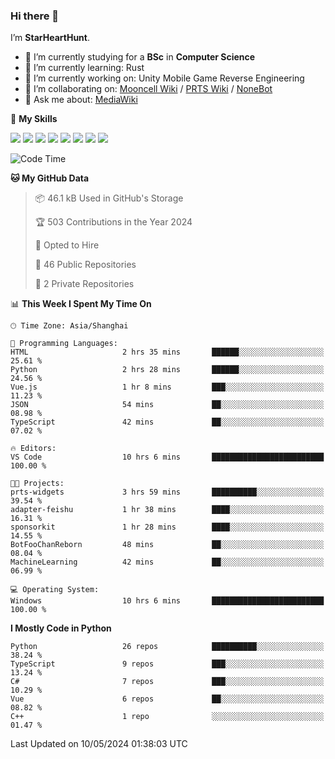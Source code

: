 ### Hi there 👋

I’m **StarHeartHunt**.

- 🏫 I’m currently studying for a **BSc** in **Computer Science**
- 🌱 I’m currently learning: Rust
- 🔭 I’m currently working on: Unity Mobile Game Reverse Engineering
- 👯 I’m collaborating on: [Mooncell Wiki](https://fgo.wiki/) / [PRTS Wiki](http://prts.wiki/) / [NoneBot](https://github.com/nonebot)
- 💬 Ask me about: [MediaWiki](https://www.mediawiki.org)

🌟 **My Skills**

![](https://img.shields.io/badge/-Python-3e74a2?style=flat-square&logo=Python&logoColor=fff)
![](https://img.shields.io/badge/-Node.js-339933?style=flat-square&logo=node.js&logoColor=fff)
![](https://img.shields.io/badge/-Vue-4fc08d?style=flat-square&logo=vue.js&logoColor=fff)
![](https://img.shields.io/badge/-React-2d98ce?style=flat-square&logo=React&logoColor=fff)
![](https://img.shields.io/badge/-TypeScript-3178C6?style=flat-square&logo=TypeScript&logoColor=fff)
![](https://img.shields.io/badge/-Docker-2496ED?style=flat-square&logo=Docker&logoColor=fff)
![](https://img.shields.io/badge/-Linux-000000?style=flat-square&logo=Linux&logoColor=fff)
![](https://img.shields.io/badge/-Dotnet-512bd4?style=flat-square&logo=.net&logoColor=fff)

<!--START_SECTION:waka-->
![Code Time](http://img.shields.io/badge/Code%20Time-1%2C008%20hrs%2018%20mins-blue)

**🐱 My GitHub Data** 

> 📦 46.1 kB Used in GitHub's Storage 
 > 
> 🏆 503 Contributions in the Year 2024
 > 
> 💼 Opted to Hire
 > 
> 📜 46 Public Repositories 
 > 
> 🔑 2 Private Repositories 
 > 
📊 **This Week I Spent My Time On** 

```text
🕑︎ Time Zone: Asia/Shanghai

💬 Programming Languages: 
HTML                     2 hrs 35 mins       ██████░░░░░░░░░░░░░░░░░░░   25.61 % 
Python                   2 hrs 28 mins       ██████░░░░░░░░░░░░░░░░░░░   24.56 % 
Vue.js                   1 hr 8 mins         ███░░░░░░░░░░░░░░░░░░░░░░   11.23 % 
JSON                     54 mins             ██░░░░░░░░░░░░░░░░░░░░░░░   08.98 % 
TypeScript               42 mins             ██░░░░░░░░░░░░░░░░░░░░░░░   07.02 % 

🔥 Editors: 
VS Code                  10 hrs 6 mins       █████████████████████████   100.00 % 

🐱‍💻 Projects: 
prts-widgets             3 hrs 59 mins       ██████████░░░░░░░░░░░░░░░   39.54 % 
adapter-feishu           1 hr 38 mins        ████░░░░░░░░░░░░░░░░░░░░░   16.31 % 
sponsorkit               1 hr 28 mins        ████░░░░░░░░░░░░░░░░░░░░░   14.55 % 
BotFooChanReborn         48 mins             ██░░░░░░░░░░░░░░░░░░░░░░░   08.04 % 
MachineLearning          42 mins             ██░░░░░░░░░░░░░░░░░░░░░░░   06.99 % 

💻 Operating System: 
Windows                  10 hrs 6 mins       █████████████████████████   100.00 % 
```

**I Mostly Code in Python** 

```text
Python                   26 repos            ██████████░░░░░░░░░░░░░░░   38.24 % 
TypeScript               9 repos             ███░░░░░░░░░░░░░░░░░░░░░░   13.24 % 
C#                       7 repos             ███░░░░░░░░░░░░░░░░░░░░░░   10.29 % 
Vue                      6 repos             ██░░░░░░░░░░░░░░░░░░░░░░░   08.82 % 
C++                      1 repo              ░░░░░░░░░░░░░░░░░░░░░░░░░   01.47 % 
```




 Last Updated on 10/05/2024 01:38:03 UTC
<!--END_SECTION:waka-->
